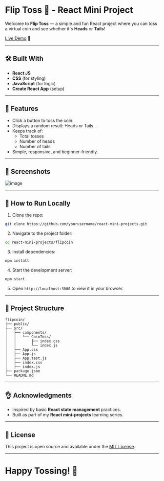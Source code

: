 # Flip Toss 🎲 - React Mini Project

Welcome to **Flip Toss** — a simple and fun React project where you can toss a virtual coin and see whether it's **Heads** or **Tails**!

[Live Demo](https://fliptoss.ccbp.tech/) 🚀

---

## 🛠️ Built With
- **React JS**
- **CSS** (for styling)
- **JavaScript** (for logic)
- **Create React App** (setup)

---

## 🎯 Features
- Click a button to toss the coin.
- Displays a random result: Heads or Tails.
- Keeps track of:
  - Total tosses
  - Number of heads
  - Number of tails
- Simple, responsive, and beginner-friendly.

---

## 📸 Screenshots
![image](https://github.com/user-attachments/assets/3a5dcccb-92cb-4f8f-a9c7-be2f587695f3)


---

## 🚀 How to Run Locally
1. Clone the repo:

```bash
git clone https://github.com/yourusername/react-mini-projects.git
```

2. Navigate to the project folder:

```bash
cd react-mini-projects/flipcoin
```

3. Install dependencies:

```bash
npm install
```

4. Start the development server:

```bash
npm start
```

5. Open `http://localhost:3000` to view it in your browser.

---

## 📂 Project Structure
```
flipcoin/
├── public/
├── src/
│   ├── components/
│   │   └── CoinToss/
│   │       ├── index.css
│   │       └── index.js
│   ├── App.css
│   ├── App.js
│   ├── App.test.js
│   ├── index.css
│   ├── index.js
├── package.json
└── README.md

```

---

## 👌 Acknowledgments
- Inspired by basic **React state management** practices.
- Built as part of my **React mini-projects** learning series.

---

## 📜 License
This project is open source and available under the [MIT License](LICENSE).

---

# Happy Tossing! 🎉
